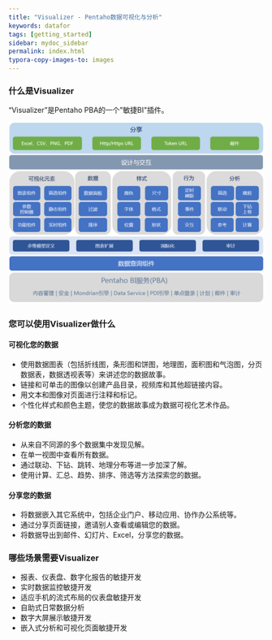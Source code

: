 ```yaml
---
title: "Visualizer - Pentaho数据可视化与分析"
keywords: datafor
tags: [getting_started]
sidebar: mydoc_sidebar
permalink: index.html
typora-copy-images-to: images
---
```


### 什么是Visualizer

“Visualizer”是Pentaho PBA的一个"敏捷BI"插件。

<img src="images/components-1574065589113-1575362127489.png" alt="components"  />

### 您可以使用Visualizer做什么

#### 可视化您的数据

- 使用数据图表（包括折线图，条形图和饼图，地理图，面积图和气泡图，分页数据表，数据透视表等）来讲述您的数据故事。
- 链接和可单击的图像以创建产品目录，视频库和其他超链接内容。
- 用文本和图像对页面进行注释和标记。
- 个性化样式和颜色主题，使您的数据故事成为数据可视化艺术作品。

#### 分析您的数据

- 从来自不同源的多个数据集中发现见解。
- 在单一视图中查看所有数据。
- 通过联动、下钻、跳转、地理分布等进一步加深了解。
- 使用计算、汇总、趋势、排序、筛选等方法探索您的数据。

#### 分享您的数据

- 将数据嵌入其它系统中，包括企业门户、移动应用、协作办公系统等。
- 通过分享页面链接，邀请别人查看或编辑您的数据。
- 将数据导出到邮件、幻灯片、Excel，分享您的数据。

### 哪些场景需要Visualizer

- 报表、仪表盘、数字化报告的敏捷开发
- 实时数据监控敏捷开发
- 适应手机的流式布局的仪表盘敏捷开发
- 自助式日常数据分析
- 数字大屏展示敏捷开发
- 嵌入式分析和可视化页面敏捷开发